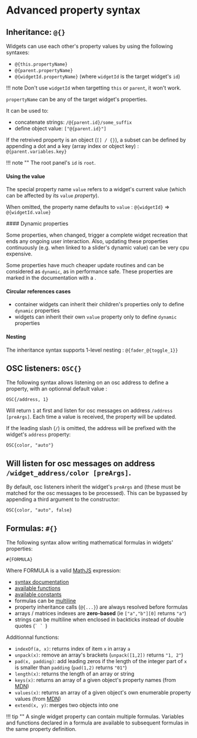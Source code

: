 # Advanced property syntax

## Inheritance: `@{}`

Widgets can use each other's property values by using the following syntaxes:

- `@{this.propertyName}`
- `@{parent.propertyName}`
- `@{widgetId.propertyName}` (where `widgetId` is the target widget's `id`)

!!! note
    Don't use `widgetId` when targetting `this` or `parent`, it won't work.   

`propertyName` can be any of the target widget's properties.

It can be used to:

- concatenate strings: `/@{parent.id}/some_suffix`
- define object value:   `["@{parent.id}"]`

If the retreived property is an object (`[] / {}`), a subset can be defined by appending a dot and a key (array index or object key) : `@{parent.variables.key}`

!!! note ""
    The root panel's `id` is `root`.

#### Using the value

The special property name `value` refers to a widget's current value (which can be affected by its `value` *property*).

When omitted, the property name defaults to `value` : `@{widgetId}` => `@{widgetId.value}`

#### Dynamic properties

Some properties, when changed, trigger a complete widget recreation that ends any ongoing user interaction. Also, updating these properties continuously (e.g. when linked to a slider's dynamic value) can be very cpu expensive.

Some properties have much cheaper update routines and can be considered as `dynamic`, as in performance safe. These properties are marked in the documentation with a <i class="dynamic-prop-icon" title="dynamic"></i>.


#### Circular references cases

- container widgets can inherit their children's properties only to define `dynamic` properties
- widgets can inherit their own `value`<i class="dynamic-prop-icon" title="dynamic"></i> property only to define `dynamic` properties


#### Nesting

The inheritance syntax supports 1-level nesting : `@{fader_@{toggle_1}}`

## OSC listeners: `OSC{}`

The following syntax allows listening on an osc address to define a property, with an optionnal default value :

```
OSC{/address, 1}
```
Will return `1` at first and listen for osc messages on address `/address [preArgs]`. Each time a value is received, the property will be updated.


If the leading slash (`/`) is omitted, the address will be prefixed with the widget's `address` property:

```
OSC{color, "auto"}
```
Will listen for osc messages on address `/widget_address/color [preArgs]`.
----

By default, osc listeners inherit the widget's `preArgs` and (these must be matched for the osc messages to be processed). This can be bypassed by appending a third argument to the constructor:

```
OSC{color, "auto", false}
```


## Formulas: `#{}`

The following syntax allow writing mathematical formulas in widgets' properties:

```
#{FORMULA}
```

Where FORMULA is a valid [MathJS](http://mathjs.org/docs/expressions/syntax.html) expression:

- [syntax documentation](http://mathjs.org/docs/expressions/syntax.html)
- [available functions](http://mathjs.org/docs/reference/functions.html)
- [available constants](http://mathjs.org/docs/reference/constants.html)
- formulas can be [multiline](http://mathjs.org/docs/expressions/syntax.html#multiline-expressions)
- property inheritance calls (`@{...}`) are always resolved before formulas
- arrays / matrices indexes are **zero-based** (ie `["a","b"][0]` returns `"a"`)
- strings can be multiline when enclosed in backticks instead of double quotes (``` ` `  ```)

Additionnal functions:

- `indexOf(a, x)`: returns index of item `x` in array `a`
- `unpack(x)`: remove an array's brackets (`unpack([1,2])` returns `"1, 2"`)
- `pad(x, padding)`: add leading zeros if the length of the integer part of `x` is smaller than `padding` (`pad(1,2)` returns `"01"`)
- `length(x)`: returns the length of an array or string
- `keys(x)`: returns an array of a given object's property names (from [MDN](https://developer.mozilla.org/en-US/docs/Web/JavaScript/Reference/Global_Objects/Object/keys))
- `values(x)`: returns an array of a given object's own enumerable property values (from [MDN](https://developer.mozilla.org/en-US/docs/Web/JavaScript/Reference/Global_Objects/Object/values))
- `extend(x, y)`: merges two objects into one

!!! tip ""
    A single widget property can contain multiple formulas. Variables and functions declared in a formula are available to subsequent formulas in the same property definition.


<!-- ## Javascript: `JS{{}}`

This syntax allows writing formulas in pure javascript. The code will be compiled as a function and executed a restricted context.

- if no `return` statement is found, the formula will return an empty string
- javascript [strict mode](https://developer.mozilla.org/fr/docs/Web/JavaScript/Reference/Strict_mode) is always enabled
- `setTimeout` and `setInterval` functions are not available
- the `global` object is shared between all javascript formulas (changing its properties *does not* trigger any synchronisation even if the value is used somewhere else) -->

